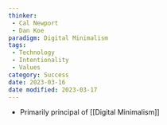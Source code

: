 ```yaml
---
thinker:
 - Cal Newport
 - Dan Koe
paradigm: Digital Minimalism
tags:
 - Technology
 - Intentionality
 - Values
category: Success
date: 2023-03-16
date modified: 2023-03-17
---
```

- Primarily principal of [[Digital Minimalism]]